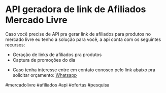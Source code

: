# API geradora de link de Afiliados Mercado Livre

Caso você precise de API pra gerar link de afiliados para produtos no mercado livre
eu tenho a solução para você, a api conta com os seguintes recursos:

- Geração de links de afiliados pra produtos
- Captura de promoções do dia

* Caso tenha interesse entre em contato conosco pelo link abaixo pra solicitar orçamento:
[Whatsapp](https://bit.ly/ml-api-afiliados)

#mercadolivre #afiliados #api #ofertas #pesquisa 

